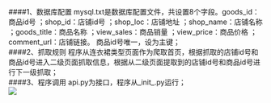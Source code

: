 ####1、数据库配置
mysql.txt是数据库配置文件，共设置8个字段。goods_id：商品id号 ；shop_id：店铺id号 ；shop_loc：店铺地址 ；shop_name：店铺名称 ；goods_title：商品名称 ；view_sales：商品销量 ；view_price：商品价格 ；comment_url：店铺链接。 商品id号唯一，设为主键；<br>
####2、抓取规则
程序从连衣裙类型页面作为爬取首页，根据抓取的店铺id号和商品id号进入二级页面抓取信息，根据从二级页面提取到的店铺id号和商品id号进行下一级抓取；<br>
####3、程序调用
api.py为接口，程序从_init_.py运行；<br>
![](https://github.com/HunterChao/Taobao/blob/master/Taobao/mysql.png)
